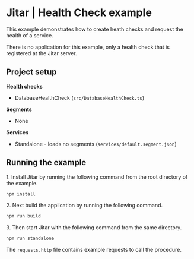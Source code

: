 
# Jitar | Health Check example

This example demonstrates how to create heath checks and request the health of a service.

There is no application for this example, only a health check that is registered at the Jitar server.

## Project setup

**Health checks**

* DatabaseHealthCheck (`src/DatabaseHealthCheck.ts`)

**Segments**

* None

**Services**

* Standalone - loads no segments (`services/default.segment.json`)

## Running the example

1\. Install Jitar by running the following command from the root directory of the example.

```bash
npm install
```

2\. Next build the application by running the following command.

```bash
npm run build
```

3\. Then start Jitar with the following command from the same directory.

```bash
npm run standalone
```

The ``requests.http`` file contains example requests to call the procedure.
